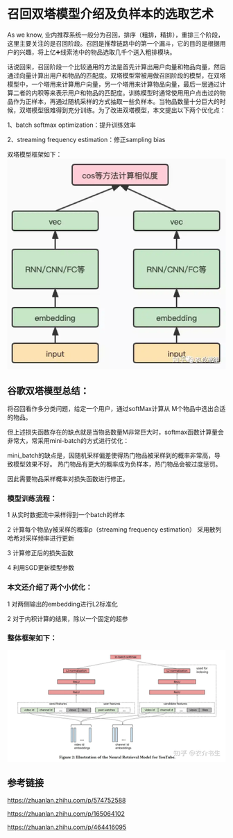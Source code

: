 # 召回双塔模型介绍及负样本的选取艺术
As we know, 业内推荐系统一般分为召回，排序（粗排，精排），重排三个阶段，这里主要关注的是召回阶段。召回是推荐链路中的第一个漏斗，它的目的是根据用户的兴趣，将上亿➕线索池中的物品选取几千个送入粗排模块。

话说回来，召回阶段一个比较通用的方法是首先计算出用户向量和物品向量，然后通过向量计算出用户和物品的匹配度。双塔模型常被用做召回阶段的模型，在双塔模型中，一个塔用来计算用户向量，另一个塔用来计算物品向量，最后一层通过计算二者的内积等来表示用户和物品的匹配度。训练模型时通常使用用户点击过的物品作为正样本，再通过随机采样的方式抽取一些负样本。当物品数量十分巨大的时候，双塔模型很难得到充分训练。为了改进双塔模型，本文提出以下两个优化点：

1、batch softmax optimization：提升训练效率

2、streaming frequency estimation：修正sampling bias

双塔模型框架如下：
![双塔.png](picture/双塔.png)

## 谷歌双塔模型总结：

将召回看作多分类问题，给定一个用户，通过softMax计算从
M个物品中选出合适的物品。

但上述损失函数存在的缺点就是当物品数量M非常巨大时，softmax函数计算量会非常大，常采用mini-batch的方式进行优化：

mini_batch的缺点是，因随机采样偏差使得热门物品被采样到的概率非常高，导致模型效果不好。
热门物品有更大的概率成为负样本，热门物品会被过度惩罚。

因此需要物品采样概率对损失函数进行修正。

### 模型训练流程：
1 从实时数据流中采样得到一个batch的样本

2 计算每个物品y被采样的概率p（streaming frequency estimation）
采用散列哈希对采样频率进行更新

3 计算修正后的损失函数

4 利用SGD更新模型参数

### 本文还介绍了两个小优化：

1 对两侧输出的embedding进行L2标准化

2 对于内积计算的结果，除以一个固定的超参

### 整体框架如下：

![框架.png](picture/框架.png)


## 参考链接
https://zhuanlan.zhihu.com/p/574752588

https://zhuanlan.zhihu.com/p/165064102

https://zhuanlan.zhihu.com/p/464416095
